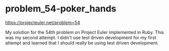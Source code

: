 # problem_54-poker_hands

https://projecteuler.net/problem=54

My solution for the 54th problem on Project Euler implemented in Ruby. This was my second attempt. I didn't use test driven development for my first attempt and learned that I should really be using test driven development.
